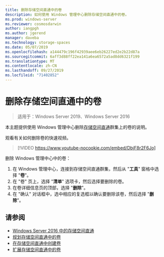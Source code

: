 ```yaml
---
title: 删除存储空间直通中的卷
description: 如何使用 Windows 管理中心删除存储空间直通中的卷。
ms.prod: windows-server
ms.reviewer: cosmosdarwin
author: iangpgh
ms.author: jgerend
manager: daveba
ms.technology: storage-spaces
ms.date: 05/07/2019
ms.openlocfilehash: a144479c196f42939aee6eb26227ed2e2b22d87a
ms.sourcegitcommit: 6aff3d88ff22ea141a6ea6572a5ad8dd6321f199
ms.translationtype: MT
ms.contentlocale: zh-CN
ms.lasthandoff: 09/27/2019
ms.locfileid: "71402852"
---
```

# <a name="deleting-volumes-in-storage-spaces-direct"></a>删除存储空间直通中的卷
> 适用于：Windows Server 2019、Windows Server 2016

本主题提供使用 Windows 管理中心删除[存储空间直通](storage-spaces-direct-overview.md)群集上的卷的说明。

观看有关如何删除卷的快速视频。

> [!VIDEO https://www.youtube-nocookie.com/embed/DbjF8r2F6Jo]

删除 Windows 管理中心中的卷：

1. 在 Windows 管理中心，连接到存储空间直通群集，然后从 "**工具**" 窗格中选择 "**卷**"。
2. 在 "卷" 页上，选择 "**清单**" 选项卡，然后选择要删除的卷。
4. 在卷详细信息页的顶部，选择 "**删除**"。
5. 在 "确认" 对话框中，选中相应的复选框以确认要删除该卷，然后选择 "**删除**"。

## <a name="see-also"></a>请参阅

- [Windows Server 2016 中的存储空间直通](storage-spaces-direct-overview.md)
- [规划存储空间直通中的卷](plan-volumes.md)
- [在存储空间直通中创建卷](create-volumes.md)
- [扩展存储空间直通中的卷](resize-volumes.md)

